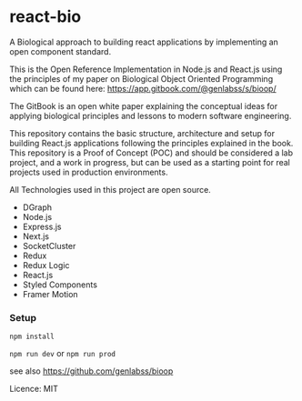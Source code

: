 # react-bio
A Biological approach to building react applications by implementing an open component standard.

This is the Open Reference Implementation in Node.js and React.js using the principles of my paper on Biological Object Oriented Programming which can be found here: https://app.gitbook.com/@genlabss/s/bioop/

The GitBook is an open white paper explaining the conceptual ideas for applying biological principles and lessons to modern software engineering.

This repository contains the basic structure, architecture and setup for building React.js applications following the principles explained in the book.
This repository is a Proof of Concept (POC) and should be considered a lab project, and a work in progress, but can be used as a starting point for real projects used in production environments.  

All Technologies used in this project are open source.

- DGraph
- Node.js
- Express.js
- Next.js
- SocketCluster
- Redux 
- Redux Logic
- React.js
- Styled Components
- Framer Motion


### Setup

``npm install``

``npm run dev``  or ``npm run prod``

see also https://github.com/genlabss/bioop

Licence: MIT
